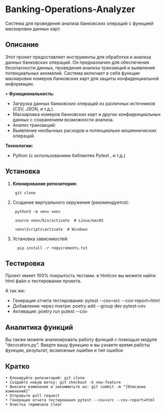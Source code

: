 # Banking-Operations-Analyzer

Система для проведения анализа банковских операций с функцией маскировки данных карт.

## Описание

Этот проект предоставляет инструменты для обработки и анализа данных банковских операций. Он предназначен для
обеспечения безопасности данных, проведения анализа транзакций и выявления потенциальных аномалий. Система включает в
себя функции маскировки номеров банковских карт для защиты конфиденциальной информации.

• **Функциональность:**

* Загрузка данных банковских операций из различных источников (CSV, JSON, и т.д.).
* Маскировка номеров банковских карт и других конфиденциальных данных с сохранением возможности анализа.
* Анализ транзакций:
* Выявление необычных расходов и потенциально мошеннических операций.

**Технологии:**

* Python (с использованием библиотек Pytest , и т.д.)

## Установка

1. **Клонирование репозитория:**

        git clone

2. Создание виртуального окружения (рекомендуется):

        python3 -m venv venv
        
        source venv/bin/activate  # Linux/macOS
        
        venv\Scripts\activate  # Windows

3. Установка зависимостей:

         pip install -r requirements.txt

## Тестировка

Проект имеет 100% покрытость тестами.
в htmlcov вы можете найти html файл о тестировании проекта.

А так же:
* Генерация отчета тестирования: pytest --cov=src --cov-report=html
* Добавление через поетри: poetry add --group dev pytest-cov
* Активация: poetry run putest --cov


## Аналитика функций

Вы также можете анализировать работу функций с помощью модуля "decorators.py". Введте вашу функцию и вы узнаете
время работы функции, результат, возможные ошибки и тип ошибок

## Кратко

    • Клонируйте репозиторий: git clone 
    • Создайте новую ветку: git checkout -b new-feature
    • Внесите изменения и закоммитьте их: git commit -m "[Описание изменений]"
    • Отправьте pull request
    • Генерация отчета тестирования pytest --cov=src --cov-report=html
    • Очистка терминала clear
